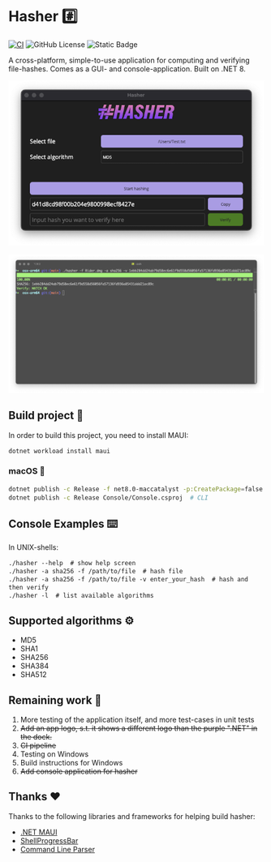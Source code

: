 # Hasher :hash:

[![CI](https://github.com/larsjuvik/hasher/actions/workflows/CI.yml/badge.svg)](https://github.com/larsjuvik/hasher/actions/workflows/CI.yml)
![GitHub License](https://img.shields.io/github/license/larsjuvik/hasher)
![Static Badge](https://img.shields.io/badge/made_with-C%23-blue)

A cross-platform, simple-to-use application for computing and verifying file-hashes.
Comes as a GUI- and console-application. Built on .NET 8.


<p align="center">
  <img src="docs/res/Hasher_GUI.png" style="width: 700px" />
</p>
<p align="center" >
  <img src="docs/res/Hasher_Console.png" style="width: 668px" />
</p>


## Build project :hammer:

In order to build this project, you need to install MAUI:

```shell
dotnet workload install maui
```

### macOS :apple:

```bash
dotnet publish -c Release -f net8.0-maccatalyst -p:CreatePackage=false Hasher/Hasher.csproj # GUI
dotnet publish -c Release Console/Console.csproj  # CLI
```

## Console Examples :keyboard:

In UNIX-shells:
```shell
./hasher --help  # show help screen
./hasher -a sha256 -f /path/to/file  # hash file
./hasher -a sha256 -f /path/to/file -v enter_your_hash  # hash and then verify
./hasher -l  # list available algorithms
```

## Supported algorithms :gear:

- MD5
- SHA1
- SHA256
- SHA384
- SHA512

## Remaining work 🚧

1. More testing of the application itself, and more test-cases in unit tests
2. ~~Add an app logo, s.t. it shows a different logo than the purple ".NET" in the dock.~~
3. ~~CI pipeline~~
4. Testing on Windows
5. Build instructions for Windows
6. ~~Add console application for hasher~~

## Thanks :heart:

Thanks to the following libraries and frameworks for helping build hasher:
* [.NET MAUI](https://github.com/dotnet/maui)
* [ShellProgressBar](https://github.com/Mpdreamz/shellprogressbar)
* [Command Line Parser](https://github.com/commandlineparser/commandline)
